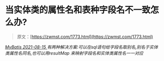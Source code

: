 <!--yml
category: 未分类
date: 0001-01-01 00:00:00
--->

# 当实体类的属性名和表种字段名不一致怎么办?

> 原文：[https://zwmst.com/1773.html](https://zwmst.com/1773.html)

   [ *MyBatis* ](https://zwmst.com/mybatis)*[ <time datetime="2021-08-15T16:28:54+08:00"> 2021-08-15 </time> ](https://zwmst.com/1773.html)  有两种解决方案:可以在sql语句给字段名取别名,别名于实体类属性名同名,也可以用resultMap 来映射字段名和实体类属性名一一对应*